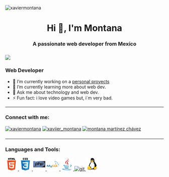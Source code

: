 <!---
### Hi [MontanaJP][portafolio] here 👋
[![Twitter Follow](https://img.shields.io/twitter/follow/Xaviier_Montana?style=social)](https://twitter.com/xaviier_montana)

[<img src="https://media.giphy.com/media/jfF6mIPumEzN9QW0kL/giphy.gif">][website]

### Web Developer 

- 🔭 I’m currently working on a [personal proyects][website]
- 🌱 I’m currently learning more about web dev.
- 💬 Ask me about technology and web dev.
- ⚡ Fun fact: i love video games but, i´m very bad.

---

### Coding

[<img aling="left" alt="HTML5" width="26px" src="https://raw.githubusercontent.com/github/explore/80688e429a7d4ef2fca1e82350fe8e3517d3494d/topics/html/html.png" />][portafolio]
[<img aling="left" alt="CSS3" width="26px" src="https://raw.githubusercontent.com/github/explore/80688e429a7d4ef2fca1e82350fe8e3517d3494d/topics/css/css.png" />][portafolio]
[<img aling="left" alt="PHP" width="26px" src="https://raw.githubusercontent.com/github/explore/80688e429a7d4ef2fca1e82350fe8e3517d3494d/topics/php/php.png" />][portafolio]
[<img aling="left" alt="MYSQL" width="26px" src="https://raw.githubusercontent.com/github/explore/80688e429a7d4ef2fca1e82350fe8e3517d3494d/topics/mysql/mysql.png" />][portafolio]
<br>
---

Links

[website]: https://github.com/xavier_montana
[portafolio]: https://github.com/xavier_montana

---->
<!--- Profile views -->
<p align="left"> <img src="https://komarev.com/ghpvc/?username=xaviermontana&label=Profile%20views&color=0e75b6&style=flat" alt="xaviermontana" /> </p>

<h1 align="center">Hi 👋, I'm Montana</h1>
<h3 align="center">A passionate web developer from Mexíco</h3>

<!-- Si agrego un gift de giphy, donde esta la imagen le debo de dar al cadena, para que me de 
    el link, si no no funciona.-->
### 
[<img src="https://media.giphy.com/media/jfF6mIPumEzN9QW0kL/giphy.gif" align="center">][website]

### Web Developer 

- 🔭 I’m currently working on a [personal proyects][website]
- 🌱 I’m currently learning more about web dev.
- 💬 Ask me about technology and web dev.
- ⚡ Fun fact: i love video games but, i´m very bad.

---

<h3 align="left">Connect with me:</h3>
<p align="left">
<a href="https://dev.to/xaviermontana" target="blank"><img align="center" src="https://raw.githubusercontent.com/rahuldkjain/github-profile-readme-generator/master/src/images/icons/Social/devto.svg" alt="xaviermontana" height="30" width="40" /></a>
<a href="https://twitter.com/xaviier_montana" target="blank"><img align="center" src="https://raw.githubusercontent.com/rahuldkjain/github-profile-readme-generator/master/src/images/icons/Social/twitter.svg" alt="xaviier_montana" height="30" width="40" /></a>
<a href="https://linkedin.com/in/montana-martínez-chávez-71619b207" target="blank"><img align="center" src="https://raw.githubusercontent.com/rahuldkjain/github-profile-readme-generator/master/src/images/icons/Social/linked-in-alt.svg" alt="montana martínez chávez" height="30" width="40" /></a>
</p>

###
---

<h3 align="left">Languages and Tools:</h3>

<p align="left"> <a href="https://www.w3.org/html/" target="_blank" rel="noreferrer"> <img src="https://raw.githubusercontent.com/devicons/devicon/master/icons/html5/html5-original-wordmark.svg" alt="html5" width="40" height="40"/> </a><a href="https://www.w3schools.com/css/" target="_blank" rel="noreferrer"> <img src="https://raw.githubusercontent.com/devicons/devicon/master/icons/css3/css3-original-wordmark.svg" alt="css3" width="40" height="40"/> </a> <a href="https://www.php.net" target="_blank" rel="noreferrer"> <img src="https://raw.githubusercontent.com/devicons/devicon/master/icons/php/php-original.svg" alt="php" width="40" height="40"/> </a><a href="https://www.mysql.com/" target="_blank" rel="noreferrer"> <img src="https://raw.githubusercontent.com/devicons/devicon/master/icons/mysql/mysql-original-wordmark.svg" alt="mysql" width="40" height="40"/> </a> <a href="https://www.java.com" target="_blank" rel="noreferrer"> <img src="https://raw.githubusercontent.com/devicons/devicon/master/icons/java/java-original.svg" alt="java" width="40" height="40"/> </a> <a href="https://git-scm.com/" target="_blank" rel="noreferrer"> <img src="https://www.vectorlogo.zone/logos/git-scm/git-scm-icon.svg" alt="git" width="40" height="40"/> </a> <a href="https://www.linux.org/" target="_blank" rel="noreferrer"> <img src="https://raw.githubusercontent.com/devicons/devicon/master/icons/linux/linux-original.svg" alt="linux" width="40" height="40"/> </a></p>

<!-- Stats

<p><img align="left" src="https://github-readme-stats.vercel.app/api/top-langs?username=xaviermontana&show_icons=true&locale=en&layout=compact" alt="xaviermontana" /></p>

<p>&nbsp;<img align="center" src="https://github-readme-stats.vercel.app/api?username=xaviermontana&show_icons=true&locale=en" alt="xaviermontana" /></p>
-->

<!-- Links -->

[website]: https://github.com/xavier_montana